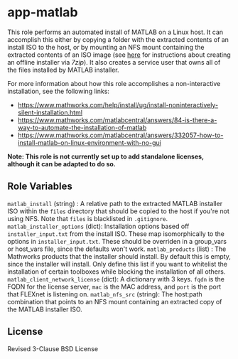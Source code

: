 app-matlab
=========

This role performs an automated install of MATLAB on a Linux host.  It can accomplish this either by copying a folder with the extracted contents of an install ISO to the host, or by mounting an NFS mount containing the extracted contents of an ISO image (see [here](https://www.mathworks.com/matlabcentral/answers/316756-how-can-i-obtain-an-offline-installer-for-matlab-without-using-the-download-only-option-in-the-mat) for instructions about creating an offline installer via _7zip_).  It also creates a service user that owns all of the files installed by MATLAB installer.

For more information about how this role accomplishes a non-interactive installation, see the following links:

 * https://www.mathworks.com/help/install/ug/install-noninteractively-silent-installation.html
 * https://www.mathworks.com/matlabcentral/answers/84-is-there-a-way-to-automate-the-installation-of-matlab
 * https://www.mathworks.com/matlabcentral/answers/332057-how-to-install-matlab-on-linux-environment-with-no-gui

**Note: This role is not currently set up to add standalone licenses, although it can be adapted to do so.**

Role Variables
--------------
`matlab_install` (string) : A relative path to the extracted MATLAB installer ISO within the `files` directory that should be copied to the host if you're not using NFS.  Note that `files` is blacklisted in `.gitignore`.
`matlab_installer_options` (dict): Installation options based off `installer_input.txt` from the install ISO.  These map isomorphically to the options in `installer_input.txt`.  These should be overriden in a group_vars or host_vars file, since the defaults won't work.
`matlab_products` (list) : The Mathworks products that the installer should install.  By default this is empty, since the installer will install.  Only define this list if you want to whitelist the installation of certain toolboxes while blocking the installation of all others.
`matlab_client_network_license` (dict): A dictionary with 3 keys. `fqdn` is the FQDN for the license server, `mac` is the MAC address, and `port` is the port that FLEXnet is listening on.
`matlab_nfs_src` (string): The host:path combination that points to an NFS mount containing an extracted copy of the MATLAB installer ISO.

License
-------

Revised 3-Clause BSD License
